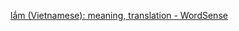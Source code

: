 
[lắm‎ (Vietnamese): meaning, translation - WordSense](https://www.wordsense.eu/l%E1%BA%AFm/#Vietnamese)

